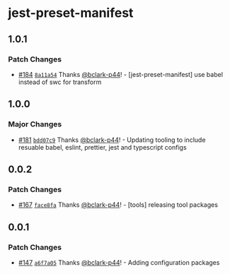 # jest-preset-manifest

## 1.0.1

### Patch Changes

- [#184](https://github.com/project44/manifest/pull/184)
  [`8a11a54`](https://github.com/project44/manifest/commit/8a11a54f1643592c19d0546e7f923c9bac11ab51)
  Thanks [@bclark-p44](https://github.com/bclark-p44)! - [jest-preset-manifest] use babel instead of
  swc for transform

## 1.0.0

### Major Changes

- [#181](https://github.com/project44/manifest/pull/181)
  [`bdd07c9`](https://github.com/project44/manifest/commit/bdd07c9e66463f17f08a3edb92ad0f6155711b79)
  Thanks [@bclark-p44](https://github.com/bclark-p44)! - Updating tooling to include resuable babel,
  eslint, prettier, jest and typescript configs

## 0.0.2

### Patch Changes

- [#167](https://github.com/project44/manifest/pull/167)
  [`face8fa`](https://github.com/project44/manifest/commit/face8fa23ce18620d7d0b8f85fcfa3bc0b2fc191)
  Thanks [@bclark-p44](https://github.com/bclark-p44)! - [tools] releasing tool packages

## 0.0.1

### Patch Changes

- [#147](https://github.com/project44/manifest/pull/147)
  [`a6f7a05`](https://github.com/project44/manifest/commit/a6f7a051332e3cbd3e922524a17cb10247675f91)
  Thanks [@bclark-p44](https://github.com/bclark-p44)! - Adding configuration packages
